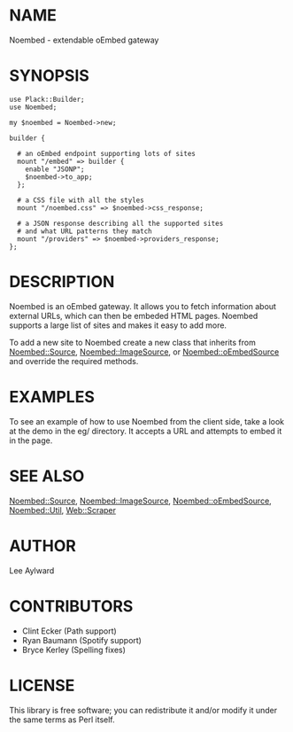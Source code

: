 # NAME

Noembed - extendable oEmbed gateway

# SYNOPSIS

    use Plack::Builder;
    use Noembed;

    my $noembed = Noembed->new;

    builder {

      # an oEmbed endpoint supporting lots of sites
      mount "/embed" => builder {
        enable "JSONP";
        $noembed->to_app;
      };

      # a CSS file with all the styles
      mount "/noembed.css" => $noembed->css_response;

      # a JSON response describing all the supported sites
      # and what URL patterns they match
      mount "/providers" => $noembed->providers_response;
    };

# DESCRIPTION

Noembed is an oEmbed gateway. It allows you to fetch information
about external URLs, which can then be embeded HTML pages. Noembed
supports a large list of sites and makes it easy to add more.

To add a new site to Noembed create a new class that inherits from
[Noembed::Source](http://search.cpan.org/perldoc?Noembed::Source), [Noembed::ImageSource](http://search.cpan.org/perldoc?Noembed::ImageSource), or [Noembed::oEmbedSource](http://search.cpan.org/perldoc?Noembed::oEmbedSource)
and override the required methods.

# EXAMPLES

To see an example of how to use Noembed from the client side, take
a look at the demo in the eg/ directory. It accepts a URL and
attempts to embed it in the page.

# SEE ALSO

[Noembed::Source](http://search.cpan.org/perldoc?Noembed::Source), [Noembed::ImageSource](http://search.cpan.org/perldoc?Noembed::ImageSource), [Noembed::oEmbedSource](http://search.cpan.org/perldoc?Noembed::oEmbedSource),
[Noembed::Util](http://search.cpan.org/perldoc?Noembed::Util), [Web::Scraper](http://search.cpan.org/perldoc?Web::Scraper)

# AUTHOR

Lee Aylward

# CONTRIBUTORS

- Clint Ecker (Path support)
- Ryan Baumann (Spotify support)
- Bryce Kerley (Spelling fixes)

# LICENSE

This library is free software; you can redistribute it and/or modify
it under the same terms as Perl itself.